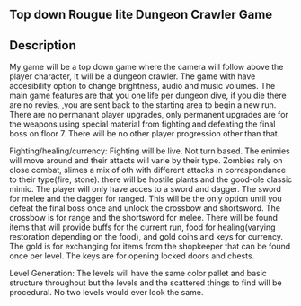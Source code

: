 ## Top down Rougue lite Dungeon Crawler Game



## Description
My game will be a top down game where the camera will follow above the player character, It will be a dungeon crawler. The game with have accesibility option to change brightness, audio and music volumes. The main game features are that you one life per dungeon dive, if you die there are no revies, ,you are sent back to the starting area to begin a new run. There are no permanant player upgrades, only permanent upgrades are for the weapons,using special material from fighting and defeating the final boss on floor 7. There will be no other player progression other than that.

Fighting/healing/currency: Fighting will be live. Not turn based. The enimies will move around and their attacts will varie by their type. Zombies rely on close combat, slimes a mix of oth with different attacks in correspondance to their type(fire, stone). there will be hostile plants and the good-ole classic mimic. The player will only have acces to a sword and dagger. The sword for melee and the dagger for ranged. This will be the only option until you defeat the final boss once and unlock the crossbow and shortsword. The crossbow is for range and the shortsword for melee. There will be found items that will provide buffs for the current run, food for healing(varying restoration depending on the food), and gold coins and keys for currency. The gold is for exchanging for items from the shopkeeper that can be found once per level. The keys are for opening locked doors and chests.

Level Generation: The levels will have the same color pallet and basic structure throughout but the levels and the scattered things to find will be procedural. No two levels would ever look the same.


